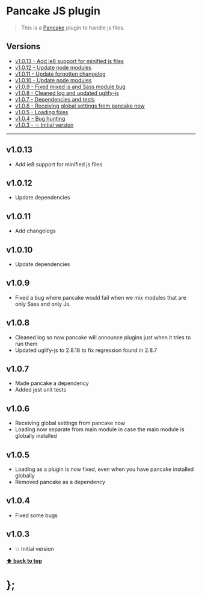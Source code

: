 Pancake JS plugin
=================

> This is a [Pancake](https://github.com/govau/pancake) plugin to handle js files.


## Versions

* [v1.0.13 - Add ie8 support for minified js files](v1013)
* [v1.0.12 - Update node modules](v1012)
* [v1.0.11 - Update forgotten changelog](v1011)
* [v1.0.10 - Update node modules](v1010)
* [v1.0.9 - Fixed mixed js and Sass module bug](v109)
* [v1.0.8 - Cleaned log and updated uglify-js](v108)
* [v1.0.7 - Dependencies and tests](v107)
* [v1.0.6 - Receiving global settings from pancake now](v106)
* [v1.0.5 - Loading fixes](v105)
* [v1.0.4 - Bug hunting](v104)
* [v1.0.3 - 💥 Initial version](v103)


----------------------------------------------------------------------------------------------------------------------------------------------------------------

## v1.0.13

- Add ie8 support for minified js files


## v1.0.12

- Update dependencies


## v1.0.11

- Add changelogs


## v1.0.10

- Update dependencies


## v1.0.9

- Fixed a bug where pancake would fail when we mix modules that are only Sass and only Js.


## v1.0.8

- Cleaned log so now pancake will announce plugins just when it tries to run them
- Updated uglify-js to 2.8.18 to fix regression found in 2.8.7


## v1.0.7

- Made pancake a dependency
- Added jest unit tests


## v1.0.6

- Receiving global settings from pancake now
- Loading now separate from main module in case the main module is globally installed


## v1.0.5

- Loading as a plugin is now fixed, even when you have pancake installed globally
- Removed pancake as a dependency


## v1.0.4

- Fixed some bugs


## v1.0.3

- 💥 Initial version


**[⬆ back to top](#contents)**


# };

